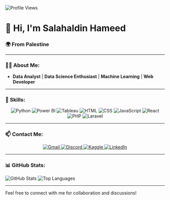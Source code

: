 ![Profile Views](https://komarev.com/ghpvc/?username=Salahaldian&style=flat-square&color=blue)

# 👋 Hi, I'm Salahaldin Hameed
### 🌍 From Palestine

---

### 👨‍💻 About Me:
- **Data Analyst** | **Data Science Enthusiast** | **Machine Learning** | **Web Developer**

---

### 💼 Skills:
<p align="center">
  <img src="https://img.icons8.com/color/50/000000/python.png" alt="Python"/>
  <img src="https://img.icons8.com/color/50/000000/power-bi.png" alt="Power BI"/>
  <img src="https://img.icons8.com/color/50/000000/tableau-software.png" alt="Tableau"/>
  <img src="https://img.icons8.com/color/50/000000/html-5.png" alt="HTML"/>
  <img src="https://img.icons8.com/color/50/000000/css3.png" alt="CSS"/>
  <img src="https://img.icons8.com/color/50/000000/javascript.png" alt="JavaScript"/>
  <img src="https://img.icons8.com/color/50/000000/react-native.png" alt="React"/>
  <img src="https://img.icons8.com/color/50/000000/php.png" alt="PHP"/>
  <img src="https://img.icons8.com/ios-filled/50/000000/laravel.png" alt="Laravel"/>
</p>

---

### 📫 Contact Me:
<p align="center">
  <a href="mailto:salahaldianhamid@gmail.com">
    <img src="https://img.icons8.com/color/50/000000/gmail.png" alt="Gmail"/>
  </a>
  <a href="https://discord.com/users/salahaldin_11">
    <img src="https://img.icons8.com/color/50/000000/discord-new-logo.png" alt="Discord"/>
  </a>
  <a href="https://www.kaggle.com/salahaldin">
    <img src="https://img.icons8.com/windows/50/000000/kaggle.png" alt="Kaggle"/>
  </a>
  <a href="https://linkedin.com/in/salahaldinhameed">
    <img src="https://img.icons8.com/color/50/000000/linkedin.png" alt="LinkedIn"/>
  </a>
</p>

---

### 📊 GitHub Stats:
![GitHub Stats](https://github-readme-stats.vercel.app/api?username=Salahaldian&show_icons=true&theme=radical)
![Top Languages](https://github-readme-stats.vercel.app/api/top-langs/?username=Salahaldian&layout=compact&theme=radical)

---

Feel free to connect with me for collaboration and discussions!
